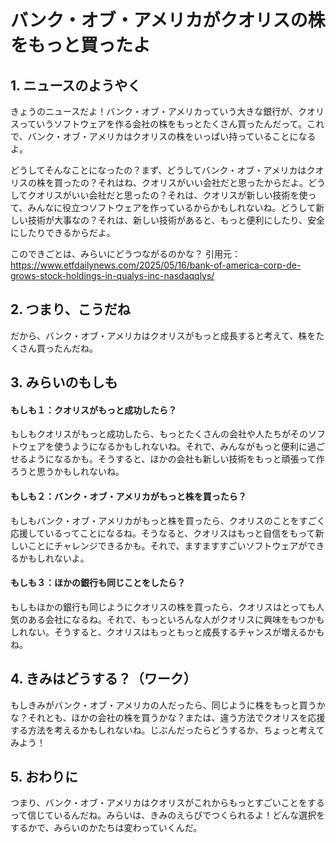 # バンク・オブ・アメリカがクオリスの株をもっと買ったよ

## 1. ニュースのようやく
きょうのニュースだよ！バンク・オブ・アメリカっていう大きな銀行が、クオリスっていうソフトウェアを作る会社の株をもっとたくさん買ったんだって。これで、バンク・オブ・アメリカはクオリスの株をいっぱい持っていることになるよ。

どうしてそんなことになったの？まず、どうしてバンク・オブ・アメリカはクオリスの株を買ったの？それはね、クオリスがいい会社だと思ったからだよ。どうしてクオリスがいい会社だと思ったの？それは、クオリスが新しい技術を使って、みんなに役立つソフトウェアを作っているからかもしれないね。どうして新しい技術が大事なの？それは、新しい技術があると、もっと便利にしたり、安全にしたりできるからだよ。

このできごとは、みらいにどうつながるのかな？
引用元：https://www.etfdailynews.com/2025/05/16/bank-of-america-corp-de-grows-stock-holdings-in-qualys-inc-nasdaqqlys/

## 2. つまり、こうだね
だから、バンク・オブ・アメリカはクオリスがもっと成長すると考えて、株をたくさん買ったんだね。

## 3. みらいのもしも
#### もしも１：クオリスがもっと成功したら？
もしもクオリスがもっと成功したら、もっとたくさんの会社や人たちがそのソフトウェアを使うようになるかもしれないね。それで、みんながもっと便利に過ごせるようになるかも。そうすると、ほかの会社も新しい技術をもっと頑張って作ろうと思うかもしれないね。

#### もしも２：バンク・オブ・アメリカがもっと株を買ったら？
もしもバンク・オブ・アメリカがもっと株を買ったら、クオリスのことをすごく応援しているってことになるね。そうなると、クオリスはもっと自信をもって新しいことにチャレンジできるかも。それで、ますますすごいソフトウェアができるかもしれないよ。

#### もしも３：ほかの銀行も同じことをしたら？
もしもほかの銀行も同じようにクオリスの株を買ったら、クオリスはとっても人気のある会社になるね。それで、もっといろんな人がクオリスに興味をもつかもしれない。そうすると、クオリスはもっともっと成長するチャンスが増えるかもね。

## 4. きみはどうする？（ワーク）
もしきみがバンク・オブ・アメリカの人だったら、同じように株をもっと買うかな？それとも、ほかの会社の株を買うかな？または、違う方法でクオリスを応援する方法を考えるかもしれないね。じぶんだったらどうするか、ちょっと考えてみよう！

## 5. おわりに
つまり、バンク・オブ・アメリカはクオリスがこれからもっとすごいことをするって信じているんだね。みらいは、きみのえらびでつくられるよ！どんな選択をするかで、みらいのかたちは変わっていくんだ。